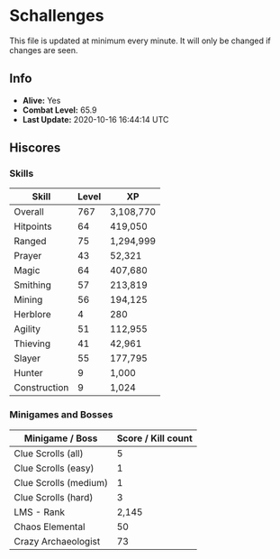 # Schallenges

This file is updated at minimum every minute. It will only be changed if changes are seen.

## Info

 - **Alive:** Yes
 - **Combat Level:** 65.9
 - **Last Update:** 2020-10-16 16:44:14 UTC

## Hiscores

### Skills

| Skill | Level | XP |
|--|--|--|
| Overall | 767 | 3,108,770 |
| Hitpoints | 64 | 419,050 |
| Ranged | 75 | 1,294,999 |
| Prayer | 43 | 52,321 |
| Magic | 64 | 407,680 |
| Smithing | 57 | 213,819 |
| Mining | 56 | 194,125 |
| Herblore | 4 | 280 |
| Agility | 51 | 112,955 |
| Thieving | 41 | 42,961 |
| Slayer | 55 | 177,795 |
| Hunter | 9 | 1,000 |
| Construction | 9 | 1,024 |

### Minigames and Bosses

| Minigame / Boss | Score / Kill count |
|--|--|
| Clue Scrolls (all) | 5 |
| Clue Scrolls (easy) | 1 |
| Clue Scrolls (medium) | 1 |
| Clue Scrolls (hard) | 3 |
| LMS - Rank | 2,145 |
| Chaos Elemental | 50 |
| Crazy Archaeologist | 73 |

